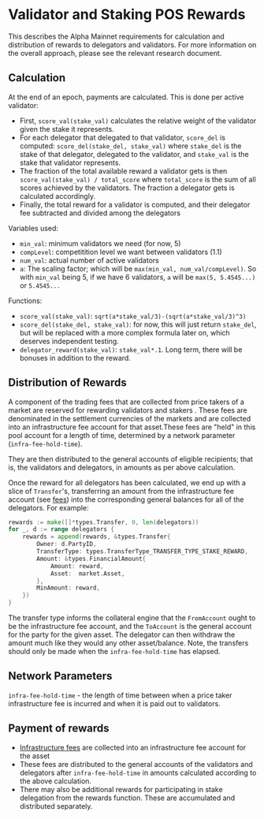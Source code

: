 # Validator and Staking POS Rewards
This describes the Alpha Mainnet requirements for calculation and distribution of rewards to delegators and validators. For more information on the overall approach, please see the relevant research document.

## Calculation

At the end of an epoch, payments are calculated. This is done per active validator:

* First, `score_val(stake_val)` calculates the relative weight of the validator given the stake it represents.
* For each delegator that delegated to that validator, `score_del` is computed: `score_del(stake_del, stake_val)` where `stake_del` is the stake of that delegator, delegated to the validator, and `stake_val` is the stake that validator represents.
* The fraction of the total available reward a validator gets is then `score_val(stake_val) / total_score` where `total_score` is the sum of all scores achieved by the validators. The fraction a delegator gets is calculated accordingly.
* Finally, the total reward for a validator is computed, and their delegator fee subtracted and divided among the delegators


Variables used:

- `min_val`: minimum validators we need (for now, 5)
- `compLevel`: competitition level we want between validators (1.1)
- `num_val`: actual number of active validators
- `a`: The scaling factor; which will be `max(min_val, num_val/compLevel)`. So with `min_val` being 5, if we have 6 validators, `a` will be `max(5, 5.4545...)` or `5.4545...`

Functions:

- `score_val(stake_val)`: `sqrt(a*stake_val/3)-(sqrt(a*stake_val/3)^3)`
- `score_del(stake_del, stake_val)`: for now, this will just return `stake_del`, but will be replaced with a more complex formula later on, which deserves independent testing.
- `delegator_reward(stake_val)`: `stake_val*.1`. Long term, there will be bonuses in addition to the reward.



## Distribution of Rewards

A component of the trading fees that are collected from price takers of a market are reserved for rewarding validators and stakers . These fees are denominated in the settlement currencies of the markets and are collected into an infrastructure fee account for that asset.These fees are "held" in this pool account for a length of time, determined by a network parameter (`infra-fee-hold-time`). 

They are then distributed to the general accounts of eligible recipients; that is, the validators and delegators, in amounts as per above calculation.

Once the reward for all delegators has been calculated, we end up with a slice of `Transfer`'s, transferring an amount from the infrastructure fee account (see [fees](./0029-fees.md)) into the corresponding general balances for all of the delegators. For example:

```go
rewards := make([]*types.Transfer, 0, len(delegators))
for _, d := range delegators {
	rewards = append(rewards, &types.Transfer{
		Owner: d.PartyID,
		TransferType: types.TransferType_TRANSFER_TYPE_STAKE_REWARD,
		Amount: &types.FinancialAmount{
			Amount: reward,
			Asset:  market.Asset,
		},
		MinAmount: reward,
	})
}

```

The transfer type informs the collateral engine that the `FromAccount` ought to be the infrastructure fee account, and the `ToAccount` is the general account for the party for the given asset. The delegator can then withdraw the amount much like they would any other asset/balance. Note, the transfers should only be made when the `infra-fee-hold-time` has elapsed. 


## Network Parameters

`infra-fee-hold-time` - the length of time between when a price taker infrastructure fee is incurred and when it is paid out to validators.


## Payment of rewards
- [Infrastructure fees](./0029-fees.md) are collected into an infrastructure fee account for the asset
- These fees are distributed to the general accounts of the validators and delegators after `infra-fee-hold-time` in amounts calculated according to the above calculation.
- There may also be additional rewards for participating in stake delegation from the rewards function. These are accumulated and distributed separately.

